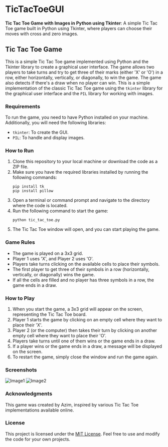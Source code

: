 # TicTacToeGUI
**Tic Tac Toe Game with Images in Python using Tkinter**: A simple Tic Tac Toe game built in Python using Tkinter, where players can choose their moves with cross and zero images.
## Tic Tac Toe Game
This is a simple Tic Tac Toe game implemented using Python and the Tkinter library to create a graphical user interface. The game allows two players to take turns and try to get three of their marks (either 'X' or 'O') in a row, either horizontally, vertically, or diagonally, to win the game. The game also detects if there's a draw when no player can win.
This is a simple implementation of the classic Tic Tac Toe game using the `tkinter` library for the graphical user interface and the `PIL` library for working with images.

### Requirements

To run the game, you need to have Python installed on your machine. Additionally, you will need the following libraries:

- `tkinter`: To create the GUI.
- `PIL`: To handle and display images.

### How to Run

1. Clone this repository to your local machine or download the code as a ZIP file.
2. Make sure you have the required libraries installed by running the following commands:
   ```
   pip install tk
   pip install pillow
   ```
3. Open a terminal or command prompt and navigate to the directory where the code is located.
4. Run the following command to start the game:
   ```
   python tic_tac_toe.py
   ```
5. The Tic Tac Toe window will open, and you can start playing the game.

### Game Rules

- The game is played on a 3x3 grid.
- Player 1 uses 'X', and Player 2 uses 'O'.
- Players take turns clicking on the available cells to place their symbols.
- The first player to get three of their symbols in a row (horizontally, vertically, or diagonally) wins the game.
- If all the cells are filled and no player has three symbols in a row, the game ends in a draw.

### How to Play

1. When you start the game, a 3x3 grid will appear on the screen, representing the Tic Tac Toe board.
2. Player 1 starts the game by clicking on an empty cell where they want to place their 'X'.
3. Player 2 (or the computer) then takes their turn by clicking on another empty cell where they want to place their 'O'.
4. Players take turns until one of them wins or the game ends in a draw.
5. If a player wins or the game ends in a draw, a message will be displayed on the screen.
6. To restart the game, simply close the window and run the game again.

### Screenshots

![Image1]([http://url/to/img.png](https://github.com/azim-qadri/TicTacToeGUI/blob/main/Screenshot%20(77).png)) ![Image2]([http://url/to/img.png](https://github.com/azim-qadri/TicTacToeGUI/blob/main/Screenshot%20(78).png))

### Acknowledgments

This game was created by Azim, inspired by various Tic Tac Toe implementations available online.

### License

This project is licensed under the [MIT License](LICENSE). Feel free to use and modify the code for your own projects.

